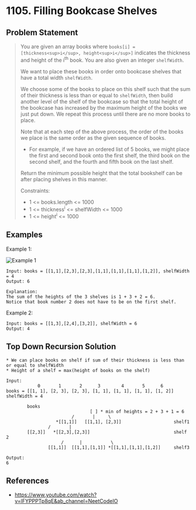# 1105. Filling Bookcase Shelves

## Problem Statement

> You are given an array books where `books[i] = [thickness<sup>i</sup>, height<sup>i</sup>]` indicates the thickness and height of the i<sup>th</sup> book. You are also given an integer `shelfWidth`.
>
> We want to place these books in order onto bookcase shelves that have a total width `shelfWidth`.
>
> We choose some of the books to place on this shelf such that the sum of their thickness is less than or equal to `shelfWidth`, then build another level of the shelf of the bookcase so that the total height of the bookcase has increased by the maximum height of the books we just put down. We repeat this process until there are no more books to place.
>
> Note that at each step of the above process, the order of the books we place is the same order as the given sequence of books.
>
> - For example, if we have an ordered list of 5 books, we might place the first and second book onto the first shelf, the third book on the second shelf, and the fourth and fifth book on the last shelf.
>
> Return the minimum possible height that the total bookshelf can be after placing shelves in this manner.
>
> Constraints:
>
> - 1 <= books.length <= 1000
> - 1 <= thickness<sup>i</sup> <= shelfWidth <= 1000
> - 1 <= height<sup>i</sup> <= 1000

## Examples

Example 1:

![Example 1](https://assets.leetcode.com/uploads/2019/06/24/shelves.png)

```
Input: books = [[1,1],[2,3],[2,3],[1,1],[1,1],[1,1],[1,2]], shelfWidth = 4
Output: 6

Explanation:
The sum of the heights of the 3 shelves is 1 + 3 + 2 = 6.
Notice that book number 2 does not have to be on the first shelf.
```

Example 2:

```
Input: books = [[1,3],[2,4],[3,2]], shelfWidth = 6
Output: 4
```

## Top Down Recursion Solution

```
* We can place books on shelf if sum of their thickness is less than or equal to shelfWidth
* Height of a shelf = max(height of books on the shelf)

Input:
            0       1       2      3        4       5      6
books = [[1, 1], [2, 3], [2, 3], [1, 1], [1, 1], [1, 1], [1, 2]]
shelfWidth = 4

        books
                                [ ] * min of heights = 2 + 3 + 1 = 6
                         /       |     \
                   *[[1,1]]   [[1,1], [2,3]]                    shelf1
                /       |
        [[2,3]]   *[[2,3],[2,3]]                                shelf 2
                     /      |           \
                [[1,1]]  [[1,1],[1,1]] *[[1,1],[1,1],[1,2]]     shelf3

Output:
6
```

## References

- https://www.youtube.com/watch?v=lFYPPPTp8qE&ab_channel=NeetCodeIO
